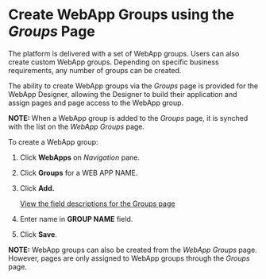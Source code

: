 # Create WebApp Groups using the *Groups* Page

The platform is delivered with a set of WebApp groups. Users can also
create custom WebApp groups. Depending on specific business
requirements, any number of groups can be created.

The ability to create WebApp groups via the
<span style="font-style: italic;">Groups</span> page is provided for the
WebApp Designer, allowing the Designer to build their application and
assign pages and page access to the WebApp group.

<span style="font-weight: bold;">NOTE: </span>When a WebApp group is
added to the <span style="font-style: italic;">Groups</span> page, it is
synched with the list on the <span style="font-style: italic;">WebApp
Groups</span> page.

To create a WebApp group:

1.  Click **WebApps** on *Navigation* pane.

2.  Click **Groups** for a WEB APP NAME.

3.  Click <span style="font-weight: bold;">Add.</span>
    
    [View the field descriptions for the Groups
    page](../Page_Desc/Groups.htm)

4.  Enter name in **GROUP NAME** field.

5.  Click **Save**.

**NOTE:** WebApp groups can also be created from the *WebApp Groups*
page. However, pages are only assigned to WebApp groups through the
*Groups* page.
